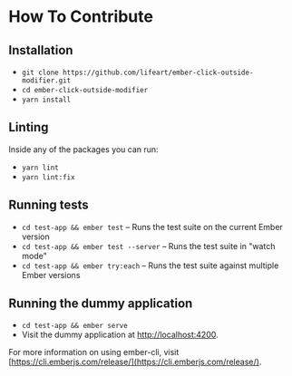 # How To Contribute

## Installation

* `git clone https://github.com/lifeart/ember-click-outside-modifier.git`
* `cd ember-click-outside-modifier`
* `yarn install`

## Linting

Inside any of the packages you can run:

* `yarn lint`
* `yarn lint:fix`

## Running tests

* `cd test-app && ember test` – Runs the test suite on the current Ember version
* `cd test-app && ember test --server` – Runs the test suite in "watch mode"
* `cd test-app && ember try:each` – Runs the test suite against multiple Ember versions

## Running the dummy application

* `cd test-app && ember serve`
* Visit the dummy application at [http://localhost:4200](http://localhost:4200).

For more information on using ember-cli, visit [https://cli.emberjs.com/release/](https://cli.emberjs.com/release/).
